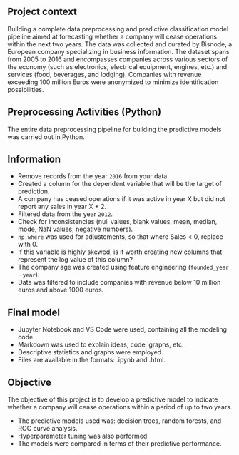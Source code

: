 ## Project context
Building a complete data preprocessing and predictive classification model pipeline aimed at forecasting whether a company will cease operations within the next two years. The data was collected and curated by Bisnode, a European company specializing in business information. The dataset spans from 2005 to 2016 and encompasses companies across various sectors of the economy (such as electronics, electrical equipment, engines, etc.) and services (food, beverages, and lodging). Companies with revenue exceeding 100 million Euros were anonymized to minimize identification possibilities.

## Preprocessing Activities (Python)
The entire data preprocessing pipeline for building the predictive models was carried out in Python.

## Information
- Remove records from the year `2016` from your data.
- Created a column for the dependent variable that will be the target of prediction.
- A company has ceased operations if it was active in year X but did not report any sales in year X + 2.
- Filtered data from the year `2012`.
- Check for inconsistencies (null values, blank values, mean, median, mode, NaN values, negative numbers).
- `np.where` was used for adjustements, so that where Sales < 0, replace with 0.
- If this variable is highly skewed, is it worth creating new columns that represent the log value of this column?
- The company age was created using feature engineering (`founded_year` - `year`).
- Data was filtered to include companies with revenue below 10 million euros and above 1000 euros.

## Final model
- Jupyter Notebook and VS Code were used, containing all the modeling code.
- Markdown was used to explain ideas, code, graphs, etc.
- Descriptive statistics and graphs were employed.
- Files are available in the formats: .ipynb and .html.

## Objective
The objective of this project is to develop a predictive model to indicate whether a company will cease operations within a period of up to two years.

- The predictive models used was: decision trees, random forests, and ROC curve analysis.
- Hyperparameter tuning was also performed.
- The models were compared in terms of their predictive performance.
